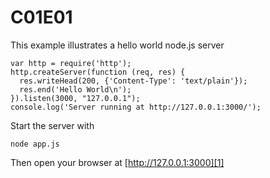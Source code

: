 # C01E01

This example illustrates a hello world node.js server

    var http = require('http');
    http.createServer(function (req, res) {
      res.writeHead(200, {'Content-Type': 'text/plain'});
      res.end('Hello World\n');
    }).listen(3000, "127.0.0.1");
    console.log('Server running at http://127.0.0.1:3000/');

Start the server with

    node app.js

Then open your browser at [http://127.0.0.1:3000][1]

[1]: http://127.0.0.1:3000
